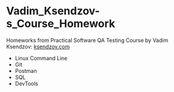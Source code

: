 # Vadim_Ksendzov-s_Course_Homework

Homeworks from Practical Software QA Testing Course by Vadim Ksendzov: [ksendzov.com](https://ksendzov.com/ "ksendzov.com")

- Linux Command Line
- Git
- Postman
- SQL
- DevTools
